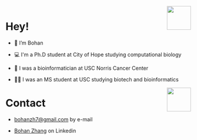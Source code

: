 <img align='right' src="https://media.giphy.com/media/jN5ZMghlckSPjFGMSf/giphy.gif" width="65">

# Hey! 

-  👋 I’m Bohan

-  💻 I'm a Ph.D student at City of Hope studying computational biology

-  🏥 I was a bioinformatician at USC Norris Cancer Center

-  👨‍🎓 I was an MS student at USC studying biotech and bioinformatics

<img align='right' src="https://media.giphy.com/media/zPQnUQ0Ev2iB6REfBO/giphy.gif" width="65">

# Contact

- bohanzh7@gmail.com by e-mail

- [Bohan Zhang](https://www.linkedin.com/in/bohan-zhang-a99137217/) on Linkedin 
